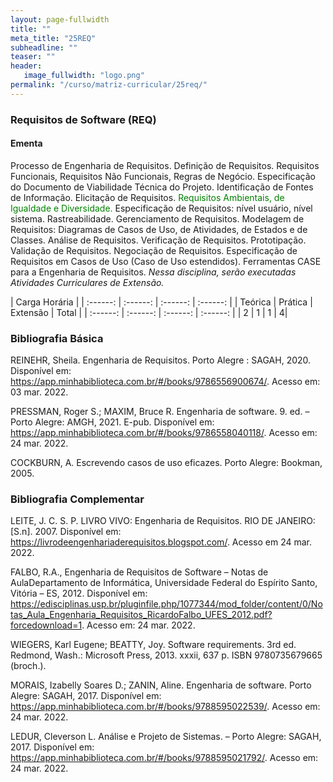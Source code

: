 ```yaml
---
layout: page-fullwidth
title: ""
meta_title: "25REQ"
subheadline: ""
teaser: ""
header:
   image_fullwidth: "logo.png"
permalink: "/curso/matriz-curricular/25req/"
---
```


### **Requisitos de Software (REQ)**

#### **Ementa**

Processo de Engenharia de Requisitos. Definição de Requisitos. Requisitos Funcionais, Requisitos Não Funcionais, Regras de Negócio. Especificação do Documento de Viabilidade Técnica do Projeto. Identificação de Fontes de Informação. Elicitação de Requisitos. <class style="color: green">Requisitos Ambientais, de Igualdade e Diversidade.</class> Especificação de Requisitos: nível usuário, nível sistema. Rastreabilidade. Gerenciamento de Requisitos. Modelagem de Requisitos: Diagramas de Casos de Uso, de Atividades, de Estados e de Classes. Análise de Requisitos. Verificação de Requisitos. Prototipação. Validação de Requisitos. Negociação de Requisitos. Especificação de Requisitos em Casos de Uso (Caso de Uso estendidos). Ferramentas CASE para a Engenharia de Requisitos. *Nessa disciplina, serão executadas Atividades Curriculares de Extensão.*

| Carga Horária | 
| :------: | :------: | :------: | :------: |
| Teórica | Prática | Extensão | Total |
| :------: | :------: | :------: | :------: |
| 2 | 1 | 1 | 4|

### **Bibliografia Básica**

REINEHR, Sheila. Engenharia de Requisitos. Porto Alegre : SAGAH, 2020. Disponível em: https://app.minhabiblioteca.com.br/#/books/9786556900674/. Acesso em: 03 mar. 2022. 

PRESSMAN, Roger S.; MAXIM, Bruce R. Engenharia de software. 9. ed. – Porto Alegre: AMGH, 2021. E-pub. Disponível em: https://app.minhabiblioteca.com.br/#/books/9786558040118/. Acesso em: 24 mar. 2022. 

COCKBURN, A. Escrevendo casos de uso eficazes. Porto Alegre: Bookman, 2005. 

### **Bibliografia Complementar**

LEITE, J. C. S. P. LIVRO VIVO: Engenharia de Requisitos. RIO DE JANEIRO:[S.n]. 2007. Disponível em: https://livrodeengenhariaderequisitos.blogspot.com/. Acesso em 24 mar. 2022. 

FALBO, R.A., Engenharia de Requisitos de Software – Notas de AulaDepartamento de Informática, Universidade Federal do Espírito Santo, Vitória – ES, 2012. Disponível em: https://edisciplinas.usp.br/pluginfile.php/1077344/mod_folder/content/0/Notas_Aula_Engenharia_Requisitos_RicardoFalbo_UFES_2012.pdf?forcedownload=1. Acesso em: 24 mar. 2022. 

WIEGERS, Karl Eugene; BEATTY, Joy. Software requirements. 3rd ed. Redmond, Wash.: Microsoft Press, 2013. xxxii, 637 p. ISBN 9780735679665 (broch.). 

MORAIS, Izabelly Soares D.; ZANIN, Aline. Engenharia de software. Porto Alegre: SAGAH, 2017. Disponível em: https://app.minhabiblioteca.com.br/#/books/9788595022539/. Acesso em: 24 mar. 2022.

LEDUR, Cleverson L. Análise e Projeto de Sistemas. – Porto Alegre: SAGAH, 2017. Disponível em: https://app.minhabiblioteca.com.br/#/books/9788595021792/. Acesso em: 24 mar. 2022. 